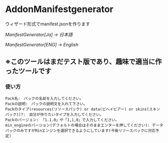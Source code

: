 # AddonManifestgenerator
ウィザード形式でmanifest.jsonを作ります

*ManifestGenerator[Ja] -> 日本語*

*ManifestGenerator[ENG] -> English*

## ※このツールはまだテスト版であり、趣味で適当に作ったツールです

### 使い方
	Pack名:　パックの名前を入力してください。
	Packの説明:　パックの説明文を入れて下さい。
	Packのタイプ(resources(リソースパック) or data(ビヘイビアー) or skins(スキンパック))?:　自分が作りたいタイプを入力してください。
	Packのバージョン: 「1.1.0」や「1,1,0」で入力してください。
	min_engineのバージョン(デフォルトの場合はそのままエンターを押してください): データパックのみですがMinエンジンを選択できるようにしています(今後リソースパックに対応予定)
	
